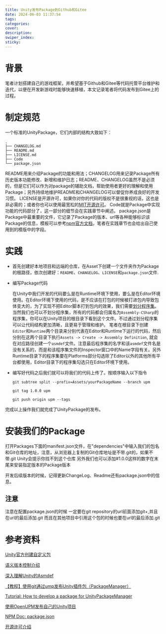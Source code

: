 ```yaml
---
title: Unity发布Package到Github和Gitee
date: 2024-06-03 11:37:54
tags:
categories:
cover:
description:
swiper_index:
sticky:
---
```


# 背景

笔者计划搭建自己的游戏框架，并希望基于Github和Gitee等代码托管平台维护和迭代，以便在开发新游戏时能够快速移植，本文记录笔者将代码发布到Gitee上的过程。

# 制定规范

一个标准的UnityPackage，它们内部的结构大致如下：

```
.
├── CHANGELOG.md
├── README.md
├── LICENSE.md
├── Code
└── package.json
```

README用来介绍Package的功能和用法；CHANGELOG用来记录Package所有历史版本功能修改、新增和维护日志；README、CHANGELOG虽然不是必须的，但是它们可以作为对package的辅助文档，帮助使用者更好的理解和使用Package；另外持续地维护README和CHANGELOG可以督促你养成良好的开发习惯。
LICENSE是开源许可，如果你对你的代码的版权不是很重视的话，这也是非必需的；或者你也可以使用最宽松的[MIT开源许可](https://opensource.org/license/mit)。
Code就是Package中实现功能的代码部分了，这一部分的细节会在实践章节中阐述。
package.json是Package中最重要的文件，它记录了Package的版本、url等各种能够标识该Package的信息，模板可以参考[npm官方文档](https://docs.npmjs.com/cli/v10/configuring-npm/package-json)，笔者在实践章节也会给出自己使用到的模版中的字段。

# 实践

- 首先创建好本地项目和远端的仓库，在Asset下创建一个文件夹作为Package的根路径，依次创建好：`README`、`CHANGELOG`、`LICENSE`和`package.json`文件.
- 编写Package代码
  
   在Unity中我们开发的代码要么是在Runtime环境下使用，要么是在Editor环境使用。在Editor环境下使用的代码，是不应该在打包的时候被打进包内导致包体变大的，为了实现不把Editor脚本打到包内的效果，我们需要[划分程序集](https://docs.unity3d.com/Manual/ScriptCompilationAssemblyDefinitionFiles.html)。当然我们也可以不划分程序集，所有的代码都会归属名为`Assembly-CSharp`的程序集，你可以在Unity项目的根目录下看到这个文件。不过通过划分程序集可以让代码结构更加清晰，且更易于管理和维护。
   笔者在根目录下创建`Editor`和`Runtime`两个目录来分别代表在Editor和Runtime下运行的代码，然后分别在这两个目录下执行`Assets -> Create -> Assembly Definition`, 就会在对应路径创建一个`asmdef`文件。注意最后程序集的名字和该`asmdef`文件名是没有关系的，而是和该程序集文件的Inspector窗口中的Name字段有关。另外Runtime目录下的程序集要在Platforms部分勾选除了Editor以外的其他所有平台都使用，Editor目录下的程序集勾选只在Editor环境下使用。

 - 编写好代码之后我们就可以将我们的代码上传了。按顺序输入以下指令
    ```
    git subtree split --prefix=Assets/yourPackageName --branch upm

    git tag 1.0.0 upm

    git push origin upm --tags
    ```
完成以上操作我们就完成了UnityPackage的发布。

# 安装我们的Package

打开Packages下面的manifest.json文件，在"dependencies"中输入我们的包名和Git仓库的地址，注意，从浏览器上复制的Git仓库地址是不带.git的，如果不带.git Unity会提示你找不到这个仓库
另外我们也可以添加#1.0.0这样的数字在末尾来安装指定版本的Package版本

开发后续版本的时候，记得更新ChangeLog、Readme还有package.json中的信息。

## 注意

注意在配置package.json的时候
一定要在git repository的url前面添加git+,并且在url的最后添加.git
而且在其他项目中引用这个包的时候也要在url的最后添加.git


# 参考资料
[Unity官方创建自定义包](https://docs.unity3d.com/cn/2022.3/Manual/CustomPackages.html)

[语义版本控制介绍](https://semver.org/lang/zh-CN/)

[深入理解Unity的Asmdef](https://blog.csdn.net/qq_42672770/article/details/131193440)

[【教程】使用git通过ump发布Unity插件包（PackageManager）](https://zhuanlan.zhihu.com/p/258129649)

[Tutorial: How to develop a package for UnityPackageManager](https://www.patreon.com/posts/25070968)

[使用OpenUPM发布自己的Unity项目](https://yomunchan.moe/Post/582)

[NPM Doc: package.json](https://docs.npmjs.com/cli/v10/configuring-npm/package-json)

[开源许可介绍](https://www.ruanyifeng.com/blog/2017/10/open-source-license-tutorial.html)